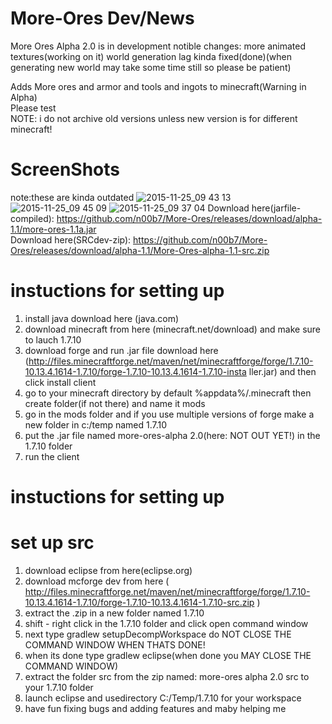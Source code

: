 # More-Ores Dev/News  
More Ores Alpha 2.0 is in development
notible changes:
more animated textures(working on it)
world generation lag kinda fixed(done)(when generating new world may take some time still so please be patient)


Adds More ores and armor and tools and ingots to minecraft(Warning in Alpha)                                            
Please test    
NOTE: i do not archive old versions unless new version is for different minecraft!                                      
# ScreenShots    
note:these are kinda outdated
![2015-11-25_09 43 13](https://cloud.githubusercontent.com/assets/11874683/11400208/f9d6c806-9359-11e5-9c1b-9df24e053db7.png)
![2015-11-25_09 45 09](https://cloud.githubusercontent.com/assets/11874683/11400209/f9e41d9e-9359-11e5-90f8-96add208acb1.png)
![2015-11-25_09 37 04](https://cloud.githubusercontent.com/assets/11874683/11400207/f9cd4f88-9359-11e5-952f-9b571aefb61f.png)
Download here(jarfile-compiled): https://github.com/n00b7/More-Ores/releases/download/alpha-1.1/more-ores-1.1a.jar           
Download here(SRCdev-zip): https://github.com/n00b7/More-Ores/releases/download/alpha-1.1/More-Ores-alpha-1.1-src.zip
# instuctions for setting up
1. install java download here (java.com)
2. download minecraft from here (minecraft.net/download) and make sure to lauch 1.7.10
3. download forge and run .jar file download here (http://files.minecraftforge.net/maven/net/minecraftforge/forge/1.7.10-10.13.4.1614-1.7.10/forge-1.7.10-10.13.4.1614-1.7.10-insta
ller.jar) and then click install client
4. go to your minecraft directory by default %appdata%/.minecraft then create folder(if not there) and name it mods
5. go in the mods folder and if you use multiple versions of forge make a new folder in c:/temp named 1.7.10
6. put the .jar file named more-ores-alpha 2.0(here: NOT OUT YET!) in the 1.7.10 folder
7. run the client
# instuctions for setting up

# set up src
1. download eclipse from here(eclipse.org)
2. download mcforge dev from here
( http://files.minecraftforge.net/maven/net/minecraftforge/forge/1.7.10-10.13.4.1614-1.7.10/forge-1.7.10-10.13.4.1614-1.7.10-src.zip )
3. extract the .zip in a new folder named 1.7.10
4. shift - right click in the 1.7.10 folder and click open command window
5. next type gradlew setupDecompWorkspace do NOT CLOSE THE COMMAND WINDOW WHEN THATS DONE!
6. when its done type gradlew eclipse(when done you MAY CLOSE THE COMMAND WINDOW)
7. extract the folder src from the zip named: more-ores alpha 2.0 src to your 1.7.10 folder
8. launch eclipse and usedirectory C:/Temp/1.7.10 for your workspace
9. have fun fixing bugs and adding features and maby helping me
